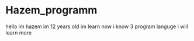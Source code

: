 # Hazem_programm
hello im hazem im 12 years old im learn now i know 3 program languge i will learn more
